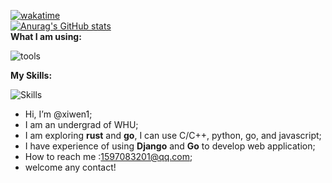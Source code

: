 [![wakatime](https://wakatime.com/badge/user/e1270ac3-4ce9-41d5-8064-b138532da0b9.svg)](https://wakatime.com/@e1270ac3-4ce9-41d5-8064-b138532da0b9)<br>
[![Anurag's GitHub stats](https://github-readme-stats.vercel.app/api?username=xiwen1)](https://github.com/anuraghazra/github-readme-stats)<br>
<strong>What I am using:  </strong>

![tools](https://skillicons.dev/icons?i=cloudflare,discord,django,git,goland,pycharm,vim,sublime,clion,github,gitlab,grafana,idea,md,neovim,stackoverflow,visualstudio,vscode,postman)  

<strong>My Skills:  </strong>

![Skills](https://skillicons.dev/icons?i=bash,bootstrap,cpp,cmake,css,django,docker,go,html,java,js,kubernetes,linux,mysql,nginx,powershell,postgres,py,pytorch,qt,redis,regex,rust,spring,ts,vite,vue,wasm,sqlite,selenium,fastapi)  

- Hi, I’m @xiwen1;
- I am an undergrad of WHU;
- I am exploring **rust** and **go**, I can use C/C++, python, go, and javascript;
- I have experience of using **Django** and **Go** to develop web application;
- How to reach me :1597083201@qq.com;
- welcome any contact!

<!---
xiwen1/xiwen1 is a ✨ special ✨ repository because its `README.md` (this file) appears on your GitHub profile.
You can click the Preview link to take a look at your changes.
--->

